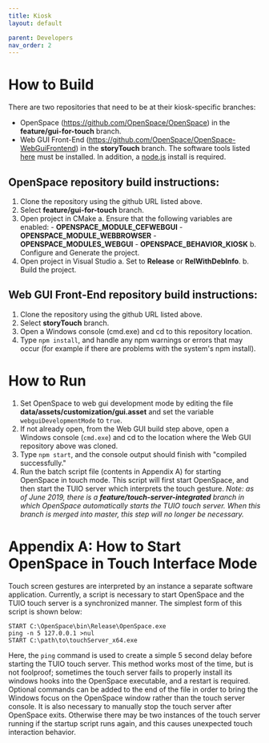 ```yaml
---
title: Kiosk
layout: default

parent: Developers
nav_order: 2
---
```


# How to Build
There are two repositories that need to be at their kiosk-specific branches:
 - OpenSpace (https://github.com/OpenSpace/OpenSpace) in the **feature/gui-for-touch** branch.
 - Web GUI Front-End (https://github.com/OpenSpace/OpenSpace-WebGuiFrontend) in the **storyTouch** branch.  The software tools listed [here](compiling/windows) must be installed.  In addition, a [node.js](https://nodejs.org/en/download/) install is required.
 
 ## OpenSpace repository build instructions:
1. Clone the repository using the github URL listed above.
2. Select **feature/gui-for-touch** branch.
3. Open project in CMake
   a. Ensure that the following variables are enabled:
          - **OPENSPACE_MODULE_CEFWEBGUI**
            - **OPENSPACE_MODULE_WEBBROWSER**
            - **OPENSPACE_MODULES_WEBGUI**
            - **OPENSPACE_BEHAVIOR_KIOSK**
   b. Configure and Generate the project.
4. Open project in Visual Studio
   a. Set to **Release** or **RelWithDebInfo**.
   b. Build the project.
   
## Web GUI Front-End repository build instructions:
1. Clone the repository using the github URL listed above.
2. Select **storyTouch** branch.
3. Open a Windows console (cmd.exe) and cd to this repository location.
4. Type `npm install`, and handle any npm warnings or errors that may occur (for example if there are problems with the system's npm install).

# How to Run
1. Set OpenSpace to web gui development mode by editing the file **data/assets/customization/gui.asset** and set the variable `webguiDevelopmentMode` to `true`.
2. If not already open, from the Web GUI build step above, open a Windows console (`cmd.exe`) and cd to the location where the Web GUI repository above was cloned.
3. Type `npm start`, and the console output should finish with "compiled successfully."
4. Run the batch script file (contents in Appendix A) for starting OpenSpace in touch mode.  This script will first start OpenSpace, and then start the TUIO server which interprets the touch gesture.  *Note: as of June 2019, there is a **feature/touch-server-integrated** branch in which OpenSpace automatically starts the TUIO touch server.  When this branch is merged into master, this step will no longer be necessary.*

# Appendix A: How to Start OpenSpace in Touch Interface Mode
Touch screen gestures are interpreted by an instance  a separate software application.  Currently, a script is necessary to start OpenSpace and the TUIO touch server is a synchronized manner.
The simplest form of this script is shown below:
```
START C:\OpenSpace\bin\Release\OpenSpace.exe
ping -n 5 127.0.0.1 >nul
START C:\path\to\touchServer_x64.exe
```
Here, the `ping` command is used to create a simple 5 second delay before starting the TUIO touch server.  This method works most of the time, but is not foolproof; sometimes the touch server fails to properly install its windows hooks into the OpenSpace executable, and a restart is required.  Optional commands can be added to the end of the file in order to bring the Windows focus on the OpenSpace window rather than the touch server console.  It is also necessary to manually stop the touch server after OpenSpace exits.  Otherwise there may be two instances of the touch server running if the startup script runs again, and this causes unexpected touch interaction behavior.
